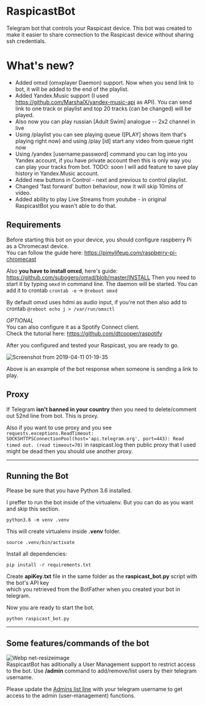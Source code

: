 # RaspicastBot

Telegram bot that controls your Raspicast device.
This bot was created to make it easier to share connection to the Raspicast device without sharing ssh credentials.

# What's new?

- Added omxd (omxplayer Daemon) support. Now when you send link to bot, it will be added to the end of the playlist.
- Added Yandex.Music support (I used https://github.com/MarshalX/yandex-music-api as API). You can send link to one track or playlist and top 20 tracks (can be changed) will be played.
- Also now you can play russian [Adult Swim] analogue -- 2x2 channel in live
- Using /playlist you can see playing queue ([PLAY] shows item that's playing right now) and using /play [id] start any video from queue right now
- Using /yandex [username:password] command you can log into you Yandex account, if you have private account then this is only way you can play your tracks from bot. 
TODO: soon I will add feature to save play history in Yandex.Music account.
- Added new buttons in Control - next and previous to control playlist.
- Changed 'fast forward' button behaviour, now it will skip 10mins of video.
- Added ability to play Live Streams from youtube - in original RaspicastBot you wasn't able to do that.

## Requirements

Before starting this bot on your device, you should configure raspberry Pi as a Chromecast device.  
You can follow the guide here: https://pimylifeup.com/raspberry-pi-chromecast

Also **you have to install omxd**, here's guide: https://github.com/subogero/omxd/blob/master/INSTALL
Then you need to start it by typing ``` omxd ``` in command line. The daemon will be started.
You can add it to crontab ``` crontab -e ``` -> ``` @reboot omxd ```

By default omxd uses hdmi as audio input, if you're not then also add to crontab ``` @reboot echo j > /var/run/omxctl ```

*OPTIONAL*  
You can also configure it as a Spotify Connect client.  
Check the tutorial here: https://github.com/dtcooper/raspotify

After you configured and tested your Raspicast, you are ready to go.

![Screenshot from 2019-04-11 01-19-35](https://user-images.githubusercontent.com/17516391/55922399-d7ad8100-5bf8-11e9-969f-223a8da2650a.png)

Above is an example of the bot response when someone is sending a link to play.

## Proxy

If Telegram **isn't banned in your country** then you need to delete/comment out 52nd line from bot. This is proxy.

Also if you want to use proxy and you see ``` requests.exceptions.ReadTimeout: SOCKSHTTPSConnectionPool(host='api.telegram.org', port=443): Read timed out. (read timeout=70) ``` in raspicast.log then public proxy that I used might be dead then you should use another proxy.

-------

## Running the Bot

Please be sure that you have Python 3.6 installed.  

I preffer to run the bot inside of the virtualenv. But you can do as you want and skip this section. 

```
python3.6 -m venv .venv
```
This will create virtualenv inside **.venv** folder.  
```
source .venv/bin/activate
```  
Install all dependencies: 
```
pip install -r requirements.txt
```
Create **apiKey.txt** file in the same folder as the **raspicast_bot.py** script with the bot's API key  
which you retrieved from the BotFather when you created your bot in telegram.

Now you are ready to start the bot.
```
python raspicast_bot.py
```
-----
## Some features/commands of the bot

![Webp net-resizeimage](https://user-images.githubusercontent.com/17516391/56228362-8e818500-606f-11e9-960d-9851ea819a57.jpg)  
RaspicastBot has aditionally a User Management support to restrict access to the bot. Use **/admin** command to add/remove/list users by their telegram username.

Please update the [Admins list line](https://github.com/tmxak/RaspicastBot/blob/44949e9482a5022170d1dd41423952c85cc8d5da/raspicast_bot.py#L36) with your telegram username to get access to the admin (user-management) functions. 
